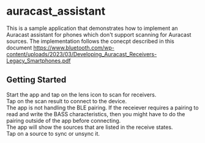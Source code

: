# auracast_assistant

This is a sample application that demonstrates how to implement an Auracast assistant for phones which don't support scanning for Auracast sources. 
The implementation follows the conecpt described in this document https://www.bluetooth.com/wp-content/uploads/2023/03/Developing_Auracast_Receivers-Legacy_Smartphones.pdf

## Getting Started

Start the app and tap on the lens icon to scan for receivers.\
Tap on the scan result to connect to the device.\
The app is not handling the BLE pairing. If the receiever requires a pairing to read and write the BASS characteristics, then you might have to do the pairing outside of the app before connecting.\
The app will show the sources that are listed in the receive states.\
Tap on a source to sync or unsync it.
